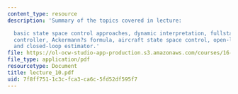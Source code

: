 ```yaml
---
content_type: resource
description: 'Summary of the topics covered in lecture:

  basic state space control approaches, dynamic interpretation, fullstate feedback
  controller, Ackermann?s formula, aircraft state space control, open-loop estimator,
  and closed-loop estimator.'
file: https://ol-ocw-studio-app-production.s3.amazonaws.com/courses/16-333-aircraft-stability-and-control-fall-2004/7f8ff7511c3cfca3ca6c5fd52df595f7_lecture_10.pdf
file_type: application/pdf
resourcetype: Document
title: lecture_10.pdf
uid: 7f8ff751-1c3c-fca3-ca6c-5fd52df595f7
---
```


